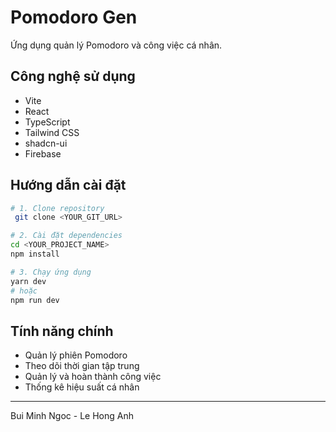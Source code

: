 # Pomodoro Gen

Ứng dụng quản lý Pomodoro và công việc cá nhân.

## Công nghệ sử dụng
- Vite
- React
- TypeScript
- Tailwind CSS
- shadcn-ui
- Firebase

## Hướng dẫn cài đặt

```sh
# 1. Clone repository
 git clone <YOUR_GIT_URL>

# 2. Cài đặt dependencies
cd <YOUR_PROJECT_NAME>
npm install

# 3. Chạy ứng dụng
yarn dev
# hoặc
npm run dev
```

## Tính năng chính
- Quản lý phiên Pomodoro
- Theo dõi thời gian tập trung
- Quản lý và hoàn thành công việc
- Thống kê hiệu suất cá nhân



---
Bui Minh Ngoc - Le Hong Anh
